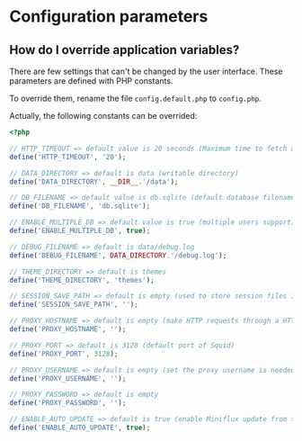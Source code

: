 Configuration parameters
========================

How do I override application variables?
----------------------------------------

There are few settings that can't be changed by the user interface.
These parameters are defined with PHP constants.

To override them, rename the file `config.default.php` to `config.php`.

Actually, the following constants can be overrided:

```php
<?php

// HTTP_TIMEOUT => default value is 20 seconds (Maximum time to fetch a feed)
define('HTTP_TIMEOUT', '20');

// DATA_DIRECTORY => default is data (writable directory)
define('DATA_DIRECTORY', __DIR__.'/data');

// DB_FILENAME => default value is db.sqlite (default database filename)
define('DB_FILENAME', 'db.sqlite');

// ENABLE_MULTIPLE_DB => default value is true (multiple users support)
define('ENABLE_MULTIPLE_DB', true);

// DEBUG_FILENAME => default is data/debug.log
define('DEBUG_FILENAME', DATA_DIRECTORY.'/debug.log');

// THEME_DIRECTORY => default is themes
define('THEME_DIRECTORY', 'themes');

// SESSION_SAVE_PATH => default is empty (used to store session files in a custom directory)
define('SESSION_SAVE_PATH', '');

// PROXY_HOSTNAME => default is empty (make HTTP requests through a HTTP proxy if set)
define('PROXY_HOSTNAME', '');

// PROXY_PORT => default is 3128 (default port of Squid)
define('PROXY_PORT', 3128);

// PROXY_USERNAME => default is empty (set the proxy username is needed)
define('PROXY_USERNAME', '');

// PROXY_PASSWORD => default is empty
define('PROXY_PASSWORD', '');

// ENABLE_AUTO_UPDATE => default is true (enable Miniflux update from the user interface)
define('ENABLE_AUTO_UPDATE', true);
```